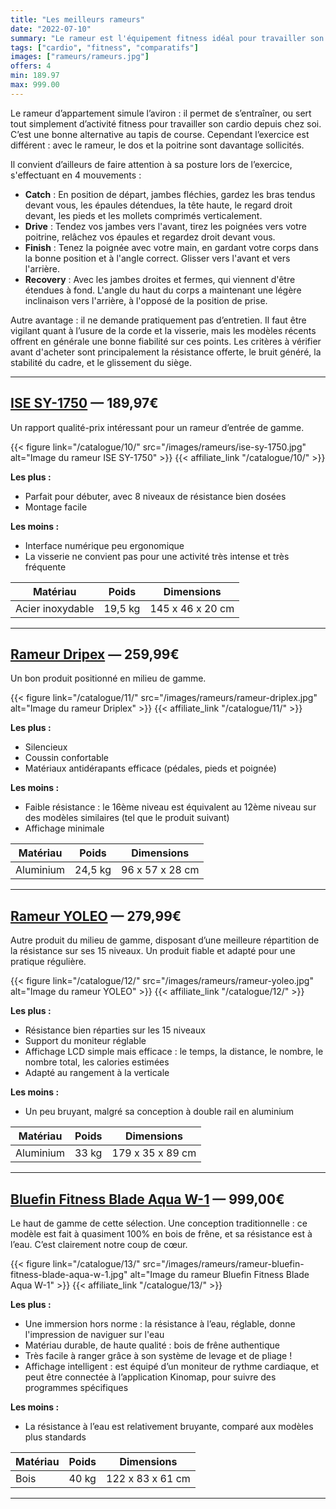 ```yaml
---
title: "Les meilleurs rameurs"
date: "2022-07-10"
summary: "Le rameur est l'équipement fitness idéal pour travailler son cardio à la maison !"
tags: ["cardio", "fitness", "comparatifs"]
images: ["rameurs/rameurs.jpg"]
offers: 4
min: 189.97
max: 999.00
---
```

Le rameur d’appartement simule l’aviron : il permet de s’entraîner, ou sert tout simplement d’activité fitness pour travailler son cardio depuis chez soi. C’est une bonne alternative au tapis de course. Cependant l’exercice est différent : avec le rameur, le dos et la poitrine sont davantage sollicités.

Il convient d’ailleurs de faire attention à sa posture lors de l’exercice, s'effectuant en 4 mouvements :
- **Catch** : En position de départ, jambes fléchies, gardez les bras tendus devant vous, les épaules détendues, la tête haute, le regard droit devant, les pieds et les mollets comprimés verticalement.
- **Drive** : Tendez vos jambes vers l'avant, tirez les poignées vers votre poitrine, relâchez vos épaules et regardez droit devant vous.
- **Finish** : Tenez la poignée avec votre main, en gardant votre corps dans la bonne position et à l'angle correct. Glisser vers l'avant et vers l'arrière.
- **Recovery** : Avec les jambes droites et fermes, qui viennent d'être étendues à fond. L'angle du haut du corps a maintenant une légère inclinaison vers l'arrière, à l'opposé de la position de prise.

Autre avantage : il ne demande pratiquement pas d’entretien. Il faut être vigilant quant à l’usure de la corde et la visserie, mais les modèles récents offrent en générale une bonne fiabilité sur ces points.
Les critères à vérifier avant d'acheter sont principalement la résistance offerte, le bruit généré, la stabilité du cadre, et le glissement du siège.

---
## [ISE SY-1750](/catalogue/10/) — 189,97€

Un rapport qualité-prix intéressant pour un rameur d’entrée de gamme.

{{< figure link="/catalogue/10/" src="/images/rameurs/ise-sy-1750.jpg" alt="Image du rameur ISE SY-1750" >}}
{{< affiliate_link "/catalogue/10/" >}}

**Les plus :**
- Parfait pour débuter, avec 8 niveaux de résistance bien dosées
- Montage facile

**Les moins :**
- Interface numérique peu ergonomique
- La visserie ne convient pas pour une activité très intense et très fréquente


|    Matériau      | Poids   |    Dimensions    |
|    -----------   | -----   | ---------------- |
| Acier inoxydable | 19,5 kg | 145 x 46 x 20 cm |
---
## [Rameur Dripex](/catalogue/11/) — 259,99€

Un bon produit positionné en milieu de gamme.

{{< figure link="/catalogue/11/" src="/images/rameurs/rameur-driplex.jpg" alt="Image du rameur Driplex" >}}
{{< affiliate_link "/catalogue/11/" >}}

**Les plus :**
- Silencieux
- Coussin confortable
- Matériaux antidérapants efficace (pédales, pieds et poignée)

**Les moins :**
- Faible résistance : le 16ème niveau est équivalent au 12ème niveau sur des modèles similaires (tel que le produit suivant)
- Affichage minimale


|    Matériau      | Poids   |    Dimensions    |
|    -----------   | -----   | ---------------- |
|     Aluminium    | 24,5 kg | 96 x 57 x 28 cm  |
---
## [Rameur YOLEO](/catalogue/12/) — 279,99€

Autre produit du milieu de gamme, disposant d’une meilleure répartition de la résistance sur ses 15 niveaux. Un produit fiable et adapté pour une pratique régulière.

{{< figure link="/catalogue/12/" src="/images/rameurs/rameur-yoleo.jpg" alt="Image du rameur YOLEO" >}}
{{< affiliate_link "/catalogue/12/" >}}

**Les plus :**
- Résistance bien réparties sur les 15 niveaux
- Support du moniteur réglable
- Affichage LCD simple mais efficace : le temps, la distance, le nombre, le nombre total, les calories estimées
- Adapté au rangement à la verticale

**Les moins :**
- Un peu bruyant, malgré sa conception à double rail en aluminium


|    Matériau      | Poids   |    Dimensions     |
|    -----------   | -----   | ----------------  |
|     Aluminium    | 33 kg   | 179 x 35 x 89 cm  |
---
## [Bluefin Fitness Blade Aqua W-1](/catalogue/13/) — 999,00€

Le haut de gamme de cette sélection. Une conception traditionnelle : ce modèle est fait à quasiment 100% en bois de frêne, et sa résistance est à l’eau. C’est clairement notre coup de cœur.

{{< figure link="/catalogue/13/" src="/images/rameurs/rameur-bluefin-fitness-blade-aqua-w-1.jpg" alt="Image du rameur Bluefin Fitness Blade Aqua W-1" >}}
{{< affiliate_link "/catalogue/13/" >}}

**Les plus :**
- Une immersion hors norme : la résistance à l’eau, réglable, donne l'impression de naviguer sur l'eau
- Matériau durable, de haute qualité : bois de frêne authentique
- Très facile à ranger grâce à son système de levage et de pliage !
- Affichage intelligent : est équipé d’un moniteur de rythme cardiaque, et peut être connectée à l’application Kinomap, pour suivre des programmes spécifiques

**Les moins :**
- La résistance à l’eau est relativement bruyante, comparé aux modèles plus standards


|    Matériau    | Poids   |    Dimensions     |
|    ----------- | -----   | ----------------  |
|     Bois       |  40 kg  | 122 x 83 x 61 cm  |
---
